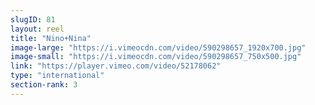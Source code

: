```yaml
---
slugID: 81 
layout: reel
title: "Nino+Nina"
image-large: "https://i.vimeocdn.com/video/590298657_1920x700.jpg"
image-small: "https://i.vimeocdn.com/video/590298657_750x500.jpg"
link: "https://player.vimeo.com/video/52178062"
type: "international"
section-rank: 3
---
```

